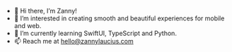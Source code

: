 - 👋 Hi there, I’m Zanny!
- 👀 I’m interested in creating smooth and beautiful experiences for mobile and web. 
- 🌱 I’m currently learning SwiftUI, TypeScript and Python.
- 📫 Reach me at hello@zannylaucius.com

<!---
zannylaucius/zannylaucius is a ✨ special ✨ repository because its `README.md` (this file) appears on your GitHub profile.
You can click the Preview link to take a look at your changes.
--->
